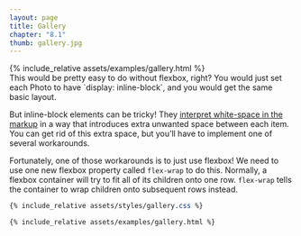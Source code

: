 ```yaml
---
layout: page
title: Gallery
chapter: "8.1"
thumb: gallery.jpg
---
```

<div class="demo">
{% include_relative assets/examples/gallery.html %}
</div>
This would be pretty easy to do without flexbox, right? You would just set each Photo to have `display: inline-block`, and you would get the same basic layout.

But inline-block elements can be tricky! They [interpret white-space in the markup](https://css-tricks.com/fighting-the-space-between-inline-block-elements/) in a way that introduces extra unwanted space between each item. You can get rid of this extra space, but you’ll have to implement one of several workarounds.

Fortunately, one of those workarounds is to just use flexbox! We need to use one new flexbox property called `flex-wrap` to do this. Normally, a flexbox container will try to fit all of its children onto one row. `flex-wrap` tells the container to wrap children onto subsequent rows instead.

```css
{% include_relative assets/styles/gallery.css %}
```
```html
{% include_relative assets/examples/gallery.html %}
```
